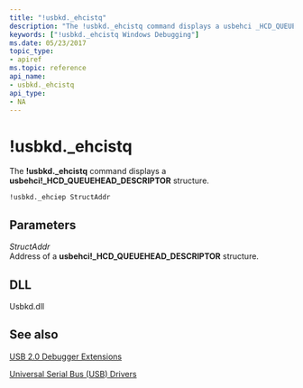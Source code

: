 ```yaml
---
title: "!usbkd._ehcistq"
description: "The !usbkd._ehcistq command displays a usbehci _HCD_QUEUEHEAD_DESCRIPTOR structure."
keywords: ["!usbkd._ehcistq Windows Debugging"]
ms.date: 05/23/2017
topic_type:
- apiref
ms.topic: reference
api_name:
- usbkd._ehcistq
api_type:
- NA
---
```


# !usbkd.\_ehcistq

The **!usbkd.\_ehcistq** command displays a **usbehci!\_HCD\_QUEUEHEAD\_DESCRIPTOR** structure.

```dbgcmd
!usbkd._ehciep StructAddr
```

## Parameters

<span id="_______StructAddr______"></span><span id="_______structaddr______"></span><span id="_______STRUCTADDR______"></span> *StructAddr*   
Address of a **usbehci!\_HCD\_QUEUEHEAD\_DESCRIPTOR** structure.

## DLL

Usbkd.dll

## See also

[USB 2.0 Debugger Extensions](usb-2-0-extensions.md)

[Universal Serial Bus (USB) Drivers](../usbcon/index.md)
